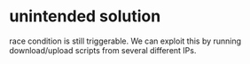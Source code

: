 # unintended solution

race condition is still triggerable. We can exploit this by running download/upload scripts from several different IPs.